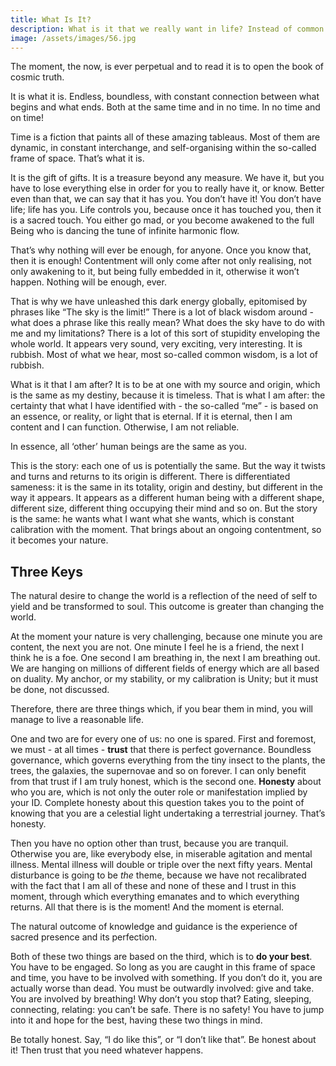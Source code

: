 ```yaml
---
title: What Is It?
description: What is it that we really want in life? Instead of common wisdom, Shaykh Fadhlalla offers three simple keys to living in tune with the infinite harmonic flow.
image: /assets/images/56.jpg
---
```


<div class="callout">
The moment, the now, is ever perpetual and to read it is to open the book of cosmic truth.
</div>

It is what it is. Endless, boundless, with constant connection between what begins and what ends. Both at the same time and in no time. In no time and on time!

Time is a fiction that paints all of these amazing tableaus. Most of them are dynamic, in constant interchange, and self-organising within the so-called frame of space. That’s what it is. 

It is the gift of gifts. It is a treasure beyond any measure. We have it, but you have to lose everything else in order for you to really have it, or know. Better even than that, we can say that it has you. You don’t have it! You don’t have life; life has you. Life controls you, because once it has touched you, then it is a sacred touch. You either go mad, or you become awakened to the full Being who is dancing the tune of infinite harmonic flow. 

That’s why nothing will ever be enough, for anyone. Once you know that, then it is enough! Contentment will only come after not only realising, not only awakening to it, but being fully embedded in it, otherwise it won’t happen. Nothing will be enough, ever. 

That is why we have unleashed this dark energy globally, epitomised by phrases like “The sky is the limit!” There is a lot of black wisdom around - what does a phrase like this really mean? What does the sky have to do with me and my limitations? There is a lot of this sort of stupidity enveloping the whole world. It appears very sound, very exciting, very interesting. It is rubbish. Most of what we hear, most so-called common wisdom, is a lot of rubbish. 

What is it that I am after? It is to be at one with my source and origin, which is the same as my destiny, because it is timeless. That is what I am after: the certainty that what I have identified with - the so-called “me” - is based on an essence, or reality, or light that is eternal. If it is eternal, then I am content and I can function. Otherwise, I am not reliable.

<div class="callout">
In essence, all ‘other’ human beings are the same as you.
</div>

This is the story: each one of us is potentially the same. But the way it twists and turns and returns to its origin is different. There is differentiated sameness: it is the same in its totality, origin and destiny, but different in the way it appears. It appears as a different human being with a different shape, different size, different thing occupying their mind and so on. But the story is the same: he wants what I want what she wants, which is constant calibration with the moment. That brings about an ongoing contentment, so it becomes your nature.

## Three Keys

<div class="callout">
The natural desire to change the world is a reflection of the need of self to yield and be transformed to soul. This outcome is greater than changing the world.
</div>

At the moment your nature is very challenging, because one minute you are content, the next you are not. One minute I feel he is a friend, the next I think he is a foe. One second I am breathing in, the next I am breathing out. We are hanging on millions of different fields of energy which are all based on duality. My anchor, or my stability, or my calibration is Unity; but it must be done, not discussed. 

Therefore, there are three things which, if you bear them in mind, you will manage to live a reasonable life.

One and two are for every one of us: no one is spared. First and foremost, we must - at all times - **trust** that there is perfect governance. Boundless governance, which governs everything from the tiny insect to the plants, the trees, the galaxies, the supernovae and so on forever. I can only benefit from that trust if I am truly honest, which is the second one. **Honesty** about who you are, which is not only the outer role or manifestation implied by your ID. Complete honesty about this question takes you to the point of knowing that you are a celestial light undertaking a terrestrial journey. That’s honesty. 

Then you have no option other than trust, because you are tranquil. Otherwise you are, like everybody else, in miserable agitation and mental illness. Mental illness will double or triple over the next fifty years. Mental disturbance is going to be _the_ theme, because we have not recalibrated with the fact that I am all of these and none of these and I trust in this moment, through which everything emanates and to which everything returns. All that there is is the moment! And the moment is eternal.

<div class="callout">
The natural outcome of knowledge and guidance is the experience of sacred presence and its perfection.
</div>

Both of these two things are based on the third, which is to **do your best**. You have to be engaged. So long as you are caught in this frame of space and time, you have to be involved with something. If you don’t do it, you are actually worse than dead. You must be outwardly involved: give and take. You are involved by breathing! Why don’t you stop that? Eating, sleeping, connecting, relating: you can’t be safe. There is no safety! You have to jump into it and hope for the best, having these two things in mind.

Be totally honest. Say, “I do like this”, or “I don’t like that”. Be honest about it! Then trust that you need whatever happens.
